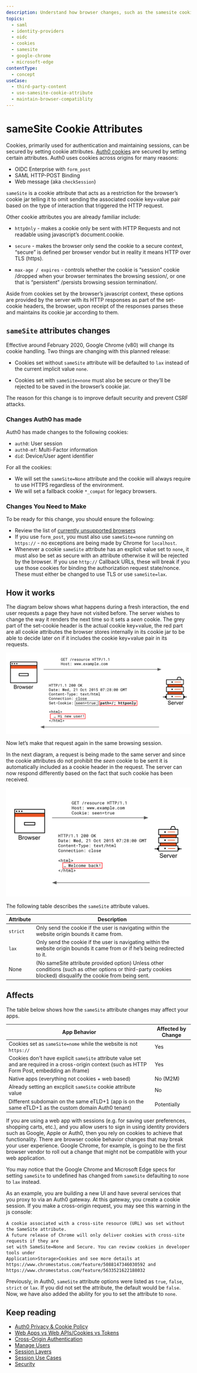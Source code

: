 ```yaml
---
description: Understand how browser changes, such as the samesite cookie attribute, affects your web applications that embed content from third-party domains. 
topics:
  - saml
  - identity-providers
  - oidc
  - cookies
  - samesite
  - google-chrome
  - microsoft-edge
contentType:
  - concept
useCase:
  - third-party-content
  - use-samesite-cookie-attribute
  - maintain-browser-compatiblity
---
```

# sameSite Cookie Attributes

Cookies, primarily used for authentication and maintaining sessions, can be secured by setting cookie attributes. [Auth0 cookies](https://auth0.com/privacy#cookie-policy) are secured by setting certain attributes. Auth0 uses cookies across origins for many reasons: 

* OIDC Enterprise with `form_post`
* SAML HTTP-POST Binding
* Web message (aka `checkSession`)

`sameSite` is a cookie attribute that acts as a restriction for the browser’s cookie jar telling it to omit sending the associated cookie key+value pair based on the type of interaction that triggered the HTTP request.

Other cookie attributes you are already familiar include:

* `httpOnly` - makes a cookie only be sent with HTTP Requests and not readable using javascript’s document.cookie.

* `secure` - makes the browser only send the cookie to a secure context, “secure” is defined per browser vendor but in reality it means HTTP over TLS (https).

* `max-age / expires` - controls whether the cookie is “session” cookie /dropped when your browser terminates the browsing session/, or one that is “persistent” /persists browsing session termination/.

Aside from cookies set by the browser’s javascript context, these options are provided by the server with its HTTP responses as part of the set-cookie headers, the browser, upon receipt of the responses parses these and maintains its cookie jar according to them.

## `sameSite` attributes changes

Effective around February 2020, Google Chrome (v80) will change its cookie handling. Two things are changing with this planned release:

* Cookies set without `sameSite` attribute will be defaulted to `lax` instead of the current implicit value `none`.

* Cookies set with `sameSite=none` must also be secure or they’ll be rejected to be saved in the browser’s cookie jar. 

The reason for this change is to improve default security and prevent CSRF attacks. 

### Changes Auth0 has made

Auth0 has made changes to the following cookies: 

* `auth0`: User session
* `auth0-mf`: Multi-Factor information
* `did`: Device/User agent identifier

For all the cookies: 
* We will set the `sameSite=None` attribute and the cookie will always require to use HTTPS regardless of the environment.
* We will set a fallback cookie `*_compat` for legacy browsers.

### Changes You Need to Make
To be ready for this change, you should ensure the following: 

* Review the list of [currently unsupported browsers](https://www.chromium.org/updates/same-site/incompatible-client.)
* If you use `form_post`, you must also use `sameSite=none` running on `https://` - no exceptions are being made by Chrome for `localhost`.
* Whenever a cookie `sameSite` attribute has an explicit value set to `none`, it must also be set as secure with an attribute otherwise it will be rejected by the browser. If you use `http://` Callback URLs, these will break if you use those cookies for binding the authorization request state/nonce. These must either be changed to use TLS or use `sameSite=lax`.

## How it works

The diagram below shows what happens during a fresh interaction, the end user requests a page they have not visited before. The server wishes to change the way it renders the next time so it sets a *seen* cookie. The grey part of the set-cookie header is the actual cookie key+value, the red part are all cookie attributes the browser stores internally in its cookie jar to be able to decide later on if it includes the cookie key+value pair in its requests.

![Fresh Interaction](/media/articles/sessions/cookie-fresh-interaction.png)

Now let’s make that request again in the same browsing session.

In the next diagram, a request is being made to the same server and since the cookie attributes do not prohibit the *seen* cookie to be sent it is automatically included as a cookie header in the request. The server can now respond differently based on the fact that such cookie has been received.

![Fresh Interaction](/media/articles/sessions/cookie-return-interaction.png)

The following table describes the `sameSite` attribute values.

| Attribute | Description |
| -- | -- |
| `strict` | Only send the cookie if the user is navigating within the website origin bounds it came from. |
| `lax` | Only send the cookie if the user is navigating within the website origin bounds it came from or if he’s being redirected to it. |
| None | (No sameSite attribute provided option) Unless other conditions (such as other options or  third-party cookies blocked) disqualify the cookie from being sent. |

## Affects 

The table below shows how the `sameSite` attribute changes may affect your apps.

| App Behavior | Affected by Change |
| -- | -- |
| Cookies set as `sameSite=nome` while the website is not `https://` | Yes |
| Cookies don't have explicit `sameSite` attribute value set and are required in a cross-origin context (such as HTTP Form Post, embedding an iframe) | Yes |
| Native apps (everything not cookies + web based) | No (M2M) |
| Already setting an excplicit `sameSite` cookie attribute value | No |
| Different subdomain on the same eTLD+1 (app is on the same eTLD+1 as the custom domain Auth0 tenant) | Potentially |

If you are using a web app with sessions (e.g. for saving user preferences, shopping carts, etc.), and you allow users to sign in using identity providers such as Google, Apple or Auth0, then you rely on cookies to achieve that functionality. There are browser cookie behavior changes that may break your user experience. Google Chrome, for example, is going to be the first browser vendor to roll out a change that might not be compatible with your web application.

You may notice that the Google Chrome and Microsoft Edge specs for setting `sameSite` to undefined has changed from `sameSite` defaulting to `none` to `lax` instead. 

As an example, you are building a new UI and have several services that you proxy to via an Auth0 gateway. At this gateway, you create a cookie session. If you make a cross-origin request, you may see this warning in the js console:

``` text
A cookie associated with a cross-site resource (URL) was set without the SameSite attribute. 
A future release of Chrome will only deliver cookies with cross-site requests if they are 
set with SameSite=None and Secure. You can review cookies in developer tools under 
Application>Storage>Cookies and see more details at 
https://www.chromestatus.com/feature/5088147346030592 and 
https://www.chromestatus.com/feature/5633521622188032
```

Previously, in Auth0, `sameSite` attribute options were listed as `true`, `false`, `strict` or `lax`. If you did not set the attribute, the default would be `false`. Now, we have also added the ability for you to set the attribute to `none`.

## Keep reading

* [Auth0 Privacy & Cookie Policy](https://auth0.com/privacy)
* [Web Apps vs Web APIs/Cookies vs Tokens](/design/web-apps-vs-web-apis-cookies-vs-tokens)
* [Cross-Origin Authentication](/cross-origin-authentication)
* [Manage Users](/users)
* [Session Layers](/sessions/concepts/session-layers)
* [Session Use Cases](/sessions/references/sample-use-cases-sessions)
* [Security](/security)
